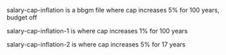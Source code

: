 salary-cap-inflation is a bbgm file where cap increases 5% for 100 years, budget off

salary-cap-inflation-1 is where cap increases 1% for 100 years

salary-cap-inflation-2 is where cap increases 5% for 17 years
